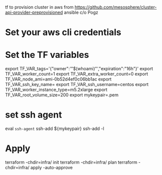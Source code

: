 tf to provision cluster in aws
from https://github.com/mesosphere/cluster-api-provider-preprovisioned
ansible c/o Pogz

# Set your aws cli credentials

# Set the TF variables
export TF_VAR_tags='{"owner":'\"$(whoami)\"',"expiration":"16h"}'
export TF_VAR_worker_count=1
export TF_VAR_extra_worker_count=0
export TF_VAR_node_ami=ami-0b52d4ef0c06bb1ac
export TF_VAR_ssh_key_name=<yourKeyPair>
export TF_VAR_ssh_username=centos
export TF_VAR_worker_instance_type=m5.2xlarge
export TF_VAR_root_volume_size=200
export mykeypair=<yourKeyPair>.pem

# set ssh agent
eval `ssh-agent`
ssh-add ${mykeypair}
ssh-add -l

# Apply
terraform -chdir=infra/ init
terraform -chdir=infra/ plan
terraform -chdir=infra/ apply -auto-approve
